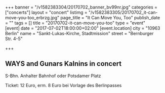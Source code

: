 +++
banner = "/v1582383304/20170702_banner_bv99nr.jpg"
categories = ["concerts"]
layout = "concert"
listimg = "/v1582383305/20170702_it-can-move-you-too_erbrzg.jpg"
page_title = "It Can Move You, Too"
publish_date = ""
tags = []
title = "20170702-it-can-move-you-too"
type = "event"
[event]
date = "2017-07-02T18:00:00+02:00"
[event.location]
city = "10963 Berlin"
name = "Sankt-Lukas-Kirche, Stadtmission"
street = "Bernburger Str. 4-5"

+++
## WAYS and Gunars Kalnins in concert

S-Bhn. Anhalter Bahnhof oder Potsdamer Platz

Ticket: 12 Euro, erm. 8 Euro bei Vorlage des Berlinpasses